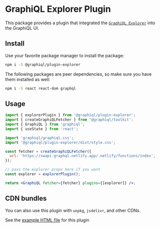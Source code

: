 # GraphiQL Explorer Plugin

This package provides a plugin that integrated the
[`GraphiQL Explorer`](https://github.com/OneGraph/graphiql-explorer) into the
GraphiQL UI.

## Install

Use your favorite package manager to install the package:

```sh
npm i -S @graphiql/plugin-explorer
```

The following packages are peer dependencies, so make sure you have them
installed as well:

```sh
npm i -S react react-dom graphql
```

## Usage

```jsx
import { explorerPlugin } from '@graphiql/plugin-explorer';
import { createGraphiQLFetcher } from '@graphiql/toolkit';
import { GraphiQL } from 'graphiql';
import { useState } from 'react';

import 'graphiql/graphiql.css';
import '@graphiql/plugin-explorer/dist/style.css';

const fetcher = createGraphiQLFetcher({
  url: 'https://swapi-graphql.netlify.app/.netlify/functions/index',
});

// pass the explorer props here if you want
const explorer = explorerPlugin();

return <GraphiQL fetcher={fetcher} plugins={[explorer]} />;
```

## CDN bundles

You can also use this plugin with `unpkg`, `jsdelivr`, and other CDNs.

See the [example HTML file](examples/index.html) for this plugin
